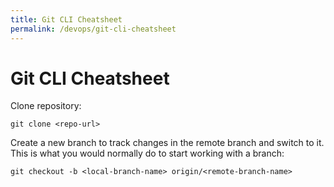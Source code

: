 ```yaml
---
title: Git CLI Cheatsheet
permalink: /devops/git-cli-cheatsheet
---
```

# Git CLI Cheatsheet

Clone repository:

```
git clone <repo-url>
```

Create a new branch to track changes in the remote branch and switch to it. This is what you would normally do to start working with a branch:

```
git checkout -b <local-branch-name> origin/<remote-branch-name>
```
